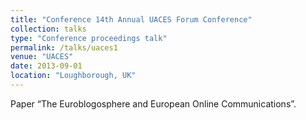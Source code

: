 ```yaml
---
title: "Conference 14th Annual UACES Forum Conference"
collection: talks
type: "Conference proceedings talk"
permalink: /talks/uaces1
venue: "UACES"
date: 2013-09-01
location: "Loughborough, UK"
---
```


Paper “The Euroblogosphere and European Online Communications”.